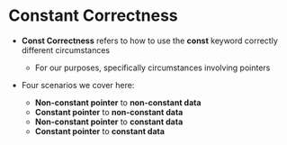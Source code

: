 # Constant Correctness

* **Const Correctness** refers to how to use the **const** keyword correctly different circumstances
    * For our purposes, specifically circumstances involving pointers

* Four scenarios we cover here:
    * **Non-constant pointer** to **non-constant data**
    * **Constant pointer** to **non-constant data**
    * **Non-constant pointer** to **constant data**
    * **Constant pointer** to **constant data**
